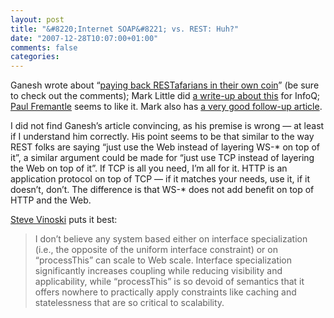 ```yaml
---
layout: post
title: "&#8220;Internet SOAP&#8221; vs. REST: Huh?"
date: "2007-12-28T10:07:00+01:00"
comments: false
categories: 
---
```


<p>Ganesh wrote about &#8220;<a href="http://wisdomofganesh.blogspot.com/2007/12/paying-restafarians-back-in-their-own.html">paying back RESTafarians in their own coin</a>&#8221; (be sure to check out the comments); Mark Little did <a href="http://www.infoq.com/news/2007/12/rest-ws-payback">a write-up about this</a> for InfoQ; <a href="http://pzf.fremantle.org/2007/12/another-great-blog-post-from-ganesh.html">Paul Fremantle</a> seems to like it. Mark also has <a href="http://markclittle.blogspot.com/2007/12/rest-soap-ws-and-soa-oh-my.html">a very good follow-up article</a>.</p>

<p>I did not find Ganesh&#8217;s article convincing, as his premise is wrong &#8212; at least if I understand him correctly. His point seems to be that similar to the way REST folks are saying &#8220;just use the Web instead of layering WS-* on top of it&#8221;, a similar argument could be made for &#8220;just use TCP instead of layering the Web on top of it&#8221;. If TCP is all you need, I&#8217;m all for it. HTTP is an application protocol on top of TCP &#8212; if it matches your needs, use it, if it doesn&#8217;t, don&#8217;t. The difference is that WS-* does not add benefit on top of HTTP and the Web. </p>

<p><a href="http://steve.vinoski.net/blog/2007/12/28/internet-soap-vs-rest-huh/">Steve Vinoski</a> puts it best:</p>

<blockquote>
<p>I don’t believe any system based either on interface specialization (i.e., the opposite of the uniform interface constraint) or on “processThis” can scale to Web scale. Interface specialization significantly increases coupling while reducing visibility and applicability, while “processThis” is so devoid of semantics that it offers nowhere to practically apply constraints like caching and statelessness that are so critical to scalability.</p>
</blockquote>


